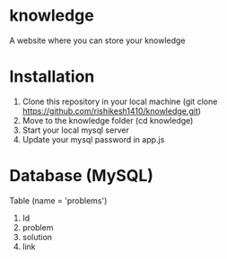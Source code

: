 # knowledge
A website where you can store your knowledge

# Installation

1. Clone this repository in your local machine (git clone https://github.com/rishikesh1410/knowledge.git)
2. Move to the knowledge folder (cd knowledge)
3. Start your local mysql server
4. Update your mysql password in app.js 

# Database (MySQL)

Table (name = 'problems')
1. Id
2. problem
3. solution
4. link
